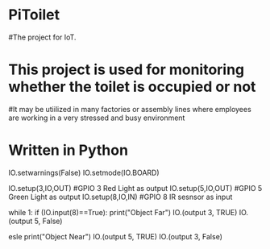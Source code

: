 # PiToilet
#The project for IoT.
# This project is used for monitoring whether the toilet is occupied or not 
#It may be utiilized in many factories or assembly lines where employees are working in a very stressed and busy environment
# Written in Python

IO.setwarnings(False)
IO.setmode(IO.BOARD)

IO.setup(3,IO,OUT)  #GPIO 3 Red Light as output 
IO.setup(5,IO,OUT)  #GPIO 5 Green Light as output
IO.setup(8,IO,IN)  #GPIO 8 IR sesnsor as input

while 1:
if (IO.input(8)==True):
print("Object Far")
IO.(output 3, TRUE)
IO.(output 5, False)

esle
print("Object Near")
IO.(output 5, TRUE)
IO.(output 3, False)

